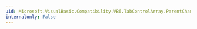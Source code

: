 ```yaml
---
uid: Microsoft.VisualBasic.Compatibility.VB6.TabControlArray.ParentChanged
internalonly: False
---
```


